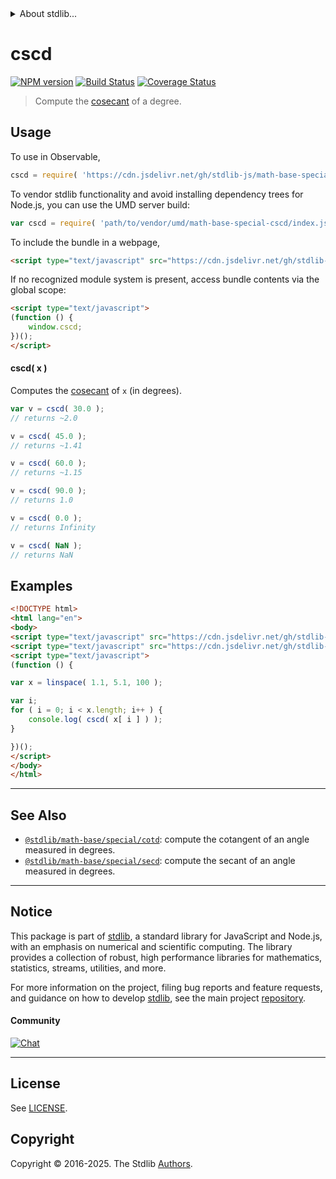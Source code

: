 <!--

@license Apache-2.0

Copyright (c) 2024 The Stdlib Authors.

Licensed under the Apache License, Version 2.0 (the "License");
you may not use this file except in compliance with the License.
You may obtain a copy of the License at

   http://www.apache.org/licenses/LICENSE-2.0

Unless required by applicable law or agreed to in writing, software
distributed under the License is distributed on an "AS IS" BASIS,
WITHOUT WARRANTIES OR CONDITIONS OF ANY KIND, either express or implied.
See the License for the specific language governing permissions and
limitations under the License.

-->


<details>
  <summary>
    About stdlib...
  </summary>
  <p>We believe in a future in which the web is a preferred environment for numerical computation. To help realize this future, we've built stdlib. stdlib is a standard library, with an emphasis on numerical and scientific computation, written in JavaScript (and C) for execution in browsers and in Node.js.</p>
  <p>The library is fully decomposable, being architected in such a way that you can swap out and mix and match APIs and functionality to cater to your exact preferences and use cases.</p>
  <p>When you use stdlib, you can be absolutely certain that you are using the most thorough, rigorous, well-written, studied, documented, tested, measured, and high-quality code out there.</p>
  <p>To join us in bringing numerical computing to the web, get started by checking us out on <a href="https://github.com/stdlib-js/stdlib">GitHub</a>, and please consider <a href="https://opencollective.com/stdlib">financially supporting stdlib</a>. We greatly appreciate your continued support!</p>
</details>

# cscd

[![NPM version][npm-image]][npm-url] [![Build Status][test-image]][test-url] [![Coverage Status][coverage-image]][coverage-url] <!-- [![dependencies][dependencies-image]][dependencies-url] -->

> Compute the [cosecant][cosecant] of a degree.



<section class="usage">

## Usage

To use in Observable,

```javascript
cscd = require( 'https://cdn.jsdelivr.net/gh/stdlib-js/math-base-special-cscd@umd/browser.js' )
```

To vendor stdlib functionality and avoid installing dependency trees for Node.js, you can use the UMD server build:

```javascript
var cscd = require( 'path/to/vendor/umd/math-base-special-cscd/index.js' )
```

To include the bundle in a webpage,

```html
<script type="text/javascript" src="https://cdn.jsdelivr.net/gh/stdlib-js/math-base-special-cscd@umd/browser.js"></script>
```

If no recognized module system is present, access bundle contents via the global scope:

```html
<script type="text/javascript">
(function () {
    window.cscd;
})();
</script>
```

#### cscd( x )

Computes the [cosecant][cosecant] of `x` (in degrees).

```javascript
var v = cscd( 30.0 );
// returns ~2.0

v = cscd( 45.0 );
// returns ~1.41

v = cscd( 60.0 );
// returns ~1.15

v = cscd( 90.0 );
// returns 1.0

v = cscd( 0.0 );
// returns Infinity

v = cscd( NaN );
// returns NaN
```

</section>

<!-- /.usage -->

<section class="examples">

## Examples

<!-- eslint no-undef: "error" -->

```html
<!DOCTYPE html>
<html lang="en">
<body>
<script type="text/javascript" src="https://cdn.jsdelivr.net/gh/stdlib-js/array-base-linspace@umd/browser.js"></script>
<script type="text/javascript" src="https://cdn.jsdelivr.net/gh/stdlib-js/math-base-special-cscd@umd/browser.js"></script>
<script type="text/javascript">
(function () {

var x = linspace( 1.1, 5.1, 100 );

var i;
for ( i = 0; i < x.length; i++ ) {
    console.log( cscd( x[ i ] ) );
}

})();
</script>
</body>
</html>
```

</section>

<!-- /.examples -->

<!-- C interface documentation. -->



<!-- Section for related `stdlib` packages. Do not manually edit this section, as it is automatically populated. -->

<section class="related">

* * *

## See Also

-   <span class="package-name">[`@stdlib/math-base/special/cotd`][@stdlib/math/base/special/cotd]</span><span class="delimiter">: </span><span class="description">compute the cotangent of an angle measured in degrees.</span>
-   <span class="package-name">[`@stdlib/math-base/special/secd`][@stdlib/math/base/special/secd]</span><span class="delimiter">: </span><span class="description">compute the secant of an angle measured in degrees.</span>

</section>

<!-- /.related -->

<!-- Section for all links. Make sure to keep an empty line after the `section` element and another before the `/section` close. -->


<section class="main-repo" >

* * *

## Notice

This package is part of [stdlib][stdlib], a standard library for JavaScript and Node.js, with an emphasis on numerical and scientific computing. The library provides a collection of robust, high performance libraries for mathematics, statistics, streams, utilities, and more.

For more information on the project, filing bug reports and feature requests, and guidance on how to develop [stdlib][stdlib], see the main project [repository][stdlib].

#### Community

[![Chat][chat-image]][chat-url]

---

## License

See [LICENSE][stdlib-license].


## Copyright

Copyright &copy; 2016-2025. The Stdlib [Authors][stdlib-authors].

</section>

<!-- /.stdlib -->

<!-- Section for all links. Make sure to keep an empty line after the `section` element and another before the `/section` close. -->

<section class="links">

[npm-image]: http://img.shields.io/npm/v/@stdlib/math-base-special-cscd.svg
[npm-url]: https://npmjs.org/package/@stdlib/math-base-special-cscd

[test-image]: https://github.com/stdlib-js/math-base-special-cscd/actions/workflows/test.yml/badge.svg?branch=main
[test-url]: https://github.com/stdlib-js/math-base-special-cscd/actions/workflows/test.yml?query=branch:main

[coverage-image]: https://img.shields.io/codecov/c/github/stdlib-js/math-base-special-cscd/main.svg
[coverage-url]: https://codecov.io/github/stdlib-js/math-base-special-cscd?branch=main

<!--

[dependencies-image]: https://img.shields.io/david/stdlib-js/math-base-special-cscd.svg
[dependencies-url]: https://david-dm.org/stdlib-js/math-base-special-cscd/main

-->

[chat-image]: https://img.shields.io/gitter/room/stdlib-js/stdlib.svg
[chat-url]: https://app.gitter.im/#/room/#stdlib-js_stdlib:gitter.im

[stdlib]: https://github.com/stdlib-js/stdlib

[stdlib-authors]: https://github.com/stdlib-js/stdlib/graphs/contributors

[umd]: https://github.com/umdjs/umd
[es-module]: https://developer.mozilla.org/en-US/docs/Web/JavaScript/Guide/Modules

[deno-url]: https://github.com/stdlib-js/math-base-special-cscd/tree/deno
[deno-readme]: https://github.com/stdlib-js/math-base-special-cscd/blob/deno/README.md
[umd-url]: https://github.com/stdlib-js/math-base-special-cscd/tree/umd
[umd-readme]: https://github.com/stdlib-js/math-base-special-cscd/blob/umd/README.md
[esm-url]: https://github.com/stdlib-js/math-base-special-cscd/tree/esm
[esm-readme]: https://github.com/stdlib-js/math-base-special-cscd/blob/esm/README.md
[branches-url]: https://github.com/stdlib-js/math-base-special-cscd/blob/main/branches.md

[stdlib-license]: https://raw.githubusercontent.com/stdlib-js/math-base-special-cscd/main/LICENSE

[cosecant]: https://en.wikipedia.org/wiki/Inverse_trigonometric_functions

<!-- <related-links> -->

[@stdlib/math/base/special/cotd]: https://github.com/stdlib-js/math-base-special-cotd/tree/umd

[@stdlib/math/base/special/secd]: https://github.com/stdlib-js/math-base-special-secd/tree/umd

<!-- </related-links> -->

</section>

<!-- /.links -->
